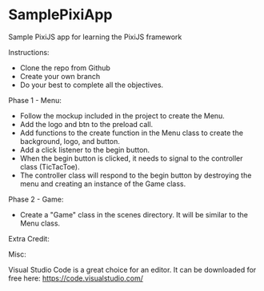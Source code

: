 # SamplePixiApp
Sample PixiJS app for learning the PixiJS framework

Instructions:
- Clone the repo from Github
- Create your own branch
- Do your best to complete all the objectives.

Phase 1 - Menu:
- Follow the mockup included in the project to create the Menu.
- Add the logo and btn to the preload call.
- Add functions to the create function in the Menu class to create the background, logo, and button.
- Add a click listener to the begin button.
- When the begin button is clicked, it needs to signal to the controller class (TicTacToe).
- The controller class will respond to the begin button by destroying the menu and creating an instance of the Game class.

Phase 2 - Game:
- Create a "Game" class in the scenes directory. It will be similar to the Menu class.

Extra Credit:


Misc:

Visual Studio Code is a great choice for an editor. It can be downloaded for free here: https://code.visualstudio.com/
